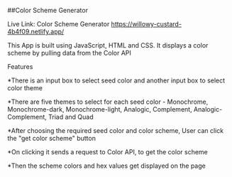 ##Color Scheme Generator

Live Link: Color Scheme Generator https://willowy-custard-4b4f09.netlify.app/

This App is built using JavaScript, HTML and CSS. It displays a color scheme by pulling data from the Color API

Features

*There is an input box to select seed color and another input box to select color theme

*There are five themes to select for each seed color - Monochrome, Monochrome-dark, Monochrome-light, Analogic, Complement, Analogic-Complement, Triad and Quad

*After choosing the required seed color and color scheme, User can click the "get color scheme" button

*On clicking it sends a request to Color API, to get the color scheme

*Then the scheme colors and hex values get displayed on the page
